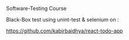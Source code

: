 Software-Testing Course

Black-Box test using unint-test & selenium on : 

https://github.com/kabirbaidhya/react-todo-app
